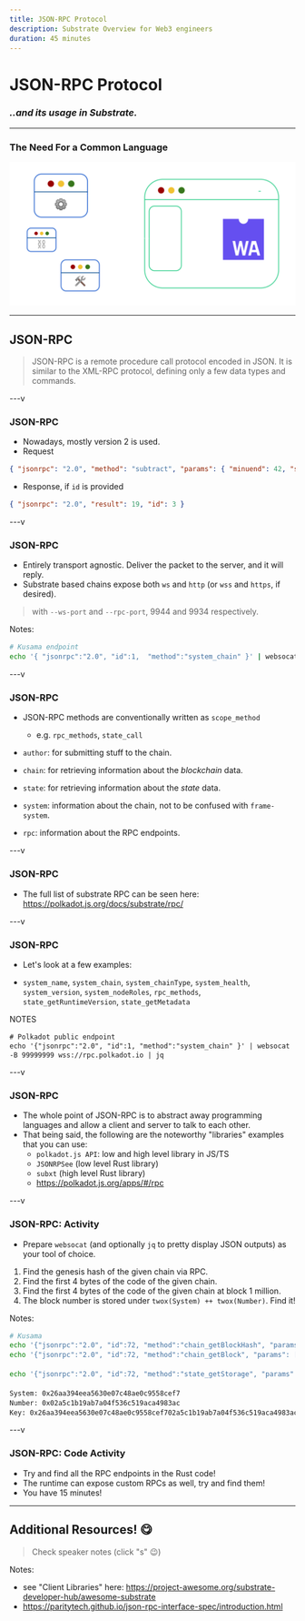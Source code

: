 ```yaml
---
title: JSON-RPC Protocol
description: Substrate Overview for Web3 engineers
duration: 45 minutes
---
```


# JSON-RPC Protocol

### _..and its usage in Substrate._

---

### The Need For a Common Language

<img style="width: 1200px;" src="../../assets/img/4-Substrate/dev-4-json.svg" />

---

## JSON-RPC

> JSON-RPC is a remote procedure call protocol encoded in JSON. It is similar to the XML-RPC protocol, defining only a few data types and commands.

---v

### JSON-RPC

- Nowadays, mostly version 2 is used.
- Request

```json
{ "jsonrpc": "2.0", "method": "subtract", "params": { "minuend": 42, "subtrahend": 23 }, "id": 3 }
```

- Response, if `id` is provided

```json
{ "jsonrpc": "2.0", "result": 19, "id": 3 }
```

---v

### JSON-RPC

- Entirely transport agnostic. Deliver the packet to the server, and it will reply.
- Substrate based chains expose both `ws` and `http` (or `wss` and `https`, if desired).

> with `--ws-port` and `--rpc-port`, 9944 and 9934 respectively.

Notes:

```sh
# Kusama endpoint
echo '{ "jsonrpc":"2.0", "id":1,  "method":"system_chain" }' | websocat -B 99999999 ws://34.79.74.54:9924
```

---v

### JSON-RPC

- JSON-RPC methods are conventionally written as `scope_method`

  - e.g. `rpc_methods`, `state_call`

- `author`: for submitting stuff to the chain.
- `chain`: for retrieving information about the _blockchain_ data.
- `state`: for retrieving information about the _state_ data.
- `system`: information about the chain, not to be confused with `frame-system`.
- `rpc`: information about the RPC endpoints.

---v

### JSON-RPC

- The full list of substrate RPC can be seen here: https://polkadot.js.org/docs/substrate/rpc/

---v

### JSON-RPC

- Let's look at a few examples:

- `system_name`, `system_chain`, `system_chainType`, `system_health`, `system_version`, `system_nodeRoles`, `rpc_methods`, `state_getRuntimeVersion`, `state_getMetadata`

NOTES

```shZ
# Polkadot public endpoint
echo '{"jsonrpc":"2.0", "id":1, "method":"system_chain" }' | websocat -B 99999999 wss://rpc.polkadot.io | jq
```

---v

### JSON-RPC

- The whole point of JSON-RPC is to abstract away programming languages and allow a client and server to talk to each other.
- That being said, the following are the noteworthy "libraries" examples that you can use:
  - `polkadot.js API`: low and high level library in JS/TS
  - `JSONRPSee` (low level Rust library)
  - `subxt` (high level Rust library)
  - https://polkadot.js.org/apps/#/rpc

---v

### JSON-RPC: Activity

- Prepare `websocat` (and optionally `jq` to pretty display JSON outputs) as your tool of
  choice.

1. Find the genesis hash of the given chain via RPC.
1. Find the first 4 bytes of the code of the given chain.
1. Find the first 4 bytes of the code of the given chain at block 1 million.
1. The block number is stored under `twox(System) ++ twox(Number)`. Find it!

Notes:

```sh
# Kusama
echo '{"jsonrpc":"2.0", "id":72, "method":"chain_getBlockHash", "params": ["0x0"] }' | websocat -B 99999999 ws://34.79.74.54:9944 | jq
echo '{"jsonrpc":"2.0", "id":72, "method":"chain_getBlock", "params": ["0x91b171bb158e2d3848fa23a9f1c25182fb8e20313b2c1eb49219da7a70ce90c3"] }' | websocat -B 99999999 ws://34.79.74.54:9944 | jq

echo '{"jsonrpc":"2.0", "id":72, "method":"state_getStorage", "params": ["0x3a636f6465"] }' | websocat -B 99999999  ws://34.79.74.54:9944 | head -c 100

System: 0x26aa394eea5630e07c48ae0c9558cef7
Number: 0x02a5c1b19ab7a04f536c519aca4983ac
Key: 0x26aa394eea5630e07c48ae0c9558cef702a5c1b19ab7a04f536c519aca4983ac
```

---v

### JSON-RPC: Code Activity

- Try and find all the RPC endpoints in the Rust code!
- The runtime can expose custom RPCs as well, try and find them!
- You have 15 minutes!

---

## Additional Resources! 😋

> Check speaker notes (click "s" 😉)

Notes:

- see "Client Libraries" here: https://project-awesome.org/substrate-developer-hub/awesome-substrate
- https://paritytech.github.io/json-rpc-interface-spec/introduction.html
